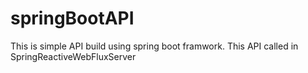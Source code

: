 # springBootAPI
This is simple API build using spring boot framwork. This API called in SpringReactiveWebFluxServer
